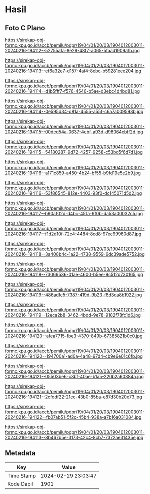 # Hasil

## Foto C Plano

https://sirekap-obj-formc.kpu.go.id/accb/pemilu/pdpr/19/04/01/20/03/1904012003011-20240216-194112--52755a1a-8e29-48f7-a065-5faad1909a1b.jpg

https://sirekap-obj-formc.kpu.go.id/accb/pemilu/pdpr/19/04/01/20/03/1904012003011-20240216-194113--ef6a32e7-d157-4af4-8ebc-b59281eee204.jpg

https://sirekap-obj-formc.kpu.go.id/accb/pemilu/pdpr/19/04/01/20/03/1904012003011-20240216-194114--d1b5fff7-f576-4546-b5ae-d3ebc4d4bd81.jpg

https://sirekap-obj-formc.kpu.go.id/accb/pemilu/pdpr/19/04/01/20/03/1904012003011-20240216-194114--0e595d34-d81a-4555-a55f-c6a7a009593b.jpg

https://sirekap-obj-formc.kpu.go.id/accb/pemilu/pdpr/19/04/01/20/03/1904012003011-20240216-194115--00ded54a-0637-4ebf-a93d-d98064cbff2d.jpg

https://sirekap-obj-formc.kpu.go.id/accb/pemilu/pdpr/19/04/01/20/03/1904012003011-20240216-194115--54180287-9d72-4257-9258-c53bd5f6d7d1.jpg

https://sirekap-obj-formc.kpu.go.id/accb/pemilu/pdpr/19/04/01/20/03/1904012003011-20240216-194116--a171c859-a450-4b24-bf55-b9fd19e5e2b9.jpg

https://sirekap-obj-formc.kpu.go.id/accb/pemilu/pdpr/19/04/01/20/03/1904012003011-20240216-194116--53f86545-812e-4403-93f0-dc145071d5d2.jpg

https://sirekap-obj-formc.kpu.go.id/accb/pemilu/pdpr/19/04/01/20/03/1904012003011-20240216-194117--b90af02d-d4bc-451a-9f0b-da53a00032c5.jpg

https://sirekap-obj-formc.kpu.go.id/accb/pemilu/pdpr/19/04/01/20/03/1904012003011-20240216-194117--f1d2d10f-72c4-4484-8cd8-97ec99960d87.jpg

https://sirekap-obj-formc.kpu.go.id/accb/pemilu/pdpr/19/04/01/20/03/1904012003011-20240216-194118--3a408b4c-1a22-4738-9559-6dc39ade5752.jpg

https://sirekap-obj-formc.kpu.go.id/accb/pemilu/pdpr/19/04/01/20/03/1904012003011-20240216-194118--73069536-01ae-4600-b5ee-9c512d730165.jpg

https://sirekap-obj-formc.kpu.go.id/accb/pemilu/pdpr/19/04/01/20/03/1904012003011-20240216-194119--486adfc5-7387-419d-9b23-f8d3da8b1922.jpg

https://sirekap-obj-formc.kpu.go.id/accb/pemilu/pdpr/19/04/01/20/03/1904012003011-20240216-194119--12eca2b8-3462-4bdd-9e78-9182f78fc1d6.jpg

https://sirekap-obj-formc.kpu.go.id/accb/pemilu/pdpr/19/04/01/20/03/1904012003011-20240216-194120--afea7715-fbe3-4370-849b-67385821b0c0.jpg

https://sirekap-obj-formc.kpu.go.id/accb/pemilu/pdpr/19/04/01/20/03/1904012003011-20240216-194120--194700a1-ad0a-4a48-97d4-cb9e6e01c6fb.jpg

https://sirekap-obj-formc.kpu.go.id/accb/pemilu/pdpr/19/04/01/20/03/1904012003011-20240216-194121--05503be6-c3bf-40ae-b1a5-220b2a60384a.jpg

https://sirekap-obj-formc.kpu.go.id/accb/pemilu/pdpr/19/04/01/20/03/1904012003011-20240216-194121--2cfddf22-21ec-43b0-85ba-e87d30b20e73.jpg

https://sirekap-obj-formc.kpu.go.id/accb/pemilu/pdpr/19/04/01/20/03/1904012003011-20240216-194122--fb07ab51-5f2c-45b4-938a-a7b16a031084.jpg

https://sirekap-obj-formc.kpu.go.id/accb/pemilu/pdpr/19/04/01/20/03/1904012003011-20240216-194113--8b467b5e-3173-42c4-8cb7-7372ae31435e.jpg


## Metadata

| Key        | Value               |
| ---------- | ------------------- |
| Time Stamp | 2024-02-29 23:03:47 |
| Kode Dapil | 1901                |



